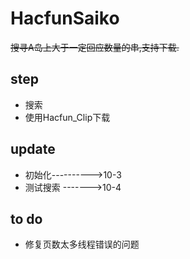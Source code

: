 HacfunSaiko
===========

~~搜寻A岛上大于一定回应数量的串,支持下载.~~


step
-----------
- 搜索
- 使用Hacfun_Clip下载


update
-----------
- 初始化---------->10-3
- 测试搜索 ------->10-4

to do
--------
- 修复页数太多线程错误的问题